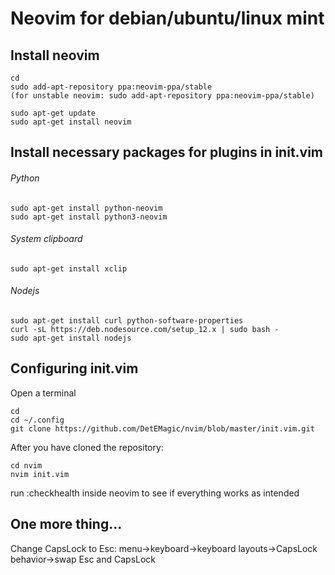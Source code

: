 # Neovim for debian/ubuntu/linux mint

## Install neovim 
```
cd
sudo add-apt-repository ppa:neovim-ppa/stable
(for unstable neovim: sudo add-apt-repository ppa:neovim-ppa/stable)
 
sudo apt-get update
sudo apt-get install neovim
```
## Install necessary packages for plugins in init.vim
###### Python
```
sudo apt-get install python-neovim
sudo apt-get install python3-neovim
```

###### System clipboard
```
sudo apt-get install xclip
```
###### Nodejs
```
sudo apt-get install curl python-software-properties
curl -sL https://deb.nodesource.com/setup_12.x | sudo bash -
sudo apt-get install nodejs

```
## Configuring init.vim
Open a terminal

```
cd
cd ~/.config
git clone https://github.com/DetEMagic/nvim/blob/master/init.vim.git
```

After you have cloned the repository:
```
cd nvim
nvim init.vim

```
run :checkhealth inside neovim to see if everything works as intended

## One more thing...
Change CapsLock to Esc: menu->keyboard->keyboard layouts->CapsLock behavior->swap Esc and CapsLock





